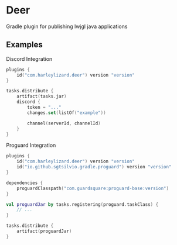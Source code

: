 # Deer
Gradle plugin for publishing lwjgl java applications

## Examples

Discord Integration
```kts
plugins {
    id("com.harleylizard.deer") version "version"
}

tasks.distribute {
    artifact(tasks.jar)
    discord {
        token = "..."
        changes.set(listOf("example"))

        channel(serverId, channelId)
    }
}
```

Proguard Integration

```kts
plugins {
    id("com.harleylizard.deer") version "version"
    id("io.github.sgtsilvio.gradle.proguard") version "version"
}

dependencies { 
    proguardClasspath("com.guardsquare:proguard-base:version")
}

val proguardJar by tasks.registering(proguard.taskClass) {
    // ...
}

tasks.distribute {
    artifact(proguardJar)
}
```
